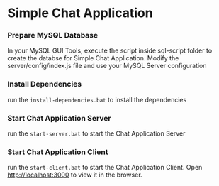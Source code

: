 # Simple Chat Application


### Prepare MySQL Database

In your MySQL GUI Tools, execute the script inside sql-script folder to create the databse for Simple Chat Application. Modify the server/config/index.js file and use your MySQL Server configuration


### Install Dependencies

run the `install-dependencies.bat` to install the dependencies


### Start Chat Application Server

run the `start-server.bat` to start the Chat Application Server


### Start Chat Application Client

run the `start-client.bat` to start the Chat Application Client. 
Open [http://localhost:3000](http://localhost:3000) to view it in the browser.
